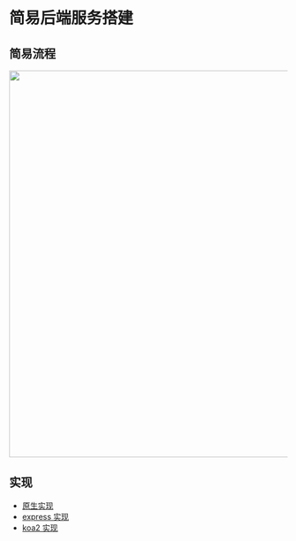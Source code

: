 # 简易后端服务搭建

## 简易流程

<img src="https://raw.githubusercontent.com/wqzwh/simple-node-service/master/lc.png" width="700" />

## 实现

- [原生实现](https://github.com/wqzwh/node-backend/tree/master/server-1)
- [express 实现](https://github.com/wqzwh/node-backend/tree/master/server-express)
- [koa2 实现](https://github.com/wqzwh/node-backend/tree/master/server-koa2)
